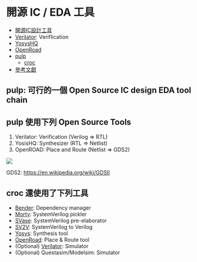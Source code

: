 # 開源 IC / EDA 工具

* [開源IC設計工具](openIcEda.md)
* [Verilator](verilator.md): Veriflication
* [YosysHQ](yosishq.md)
* [OpenRoad](openroad.md)
* [pulp](pulp.md)
    * [croc](croc.md)
* [參考文獻](reference.md)

## pulp: 可行的一個 Open Source IC design EDA tool chain


## pulp 使用下列 Open Source Tools

1. Verilator: Verification (Verilog => RTL)
2. YosisHQ: Synthesizer (RTL => Netlist)
3. OpenROAD: Place and Route (Netlist => GDS2)

![](./img/pulpFlow.png)

GDS2: https://en.wikipedia.org/wiki/GDSII

## croc 還使用了下列工具

- [Bender](https://github.com/pulp-platform/bender#installation): Dependency manager
- [Morty](https://github.com/pulp-platform/morty#install): SystemVerilog pickler
- [SVase](https://github.com/pulp-platform/svase#install--build): SystemVerilog pre-elaborator
- [SV2V](https://github.com/zachjs/sv2v#installation): SystemVerilog to Verilog
- [Yosys](https://github.com/YosysHQ/yosys#building-from-source): Synthesis tool
- [OpenRoad](https://github.com/The-OpenROAD-Project/OpenROAD/blob/master/docs/user/Build.md): Place & Route tool
- (Optional) [Verilator](https://github.com/verilator/verilator): Simulator
- (Optional) Questasim/Modelsim: Simulator